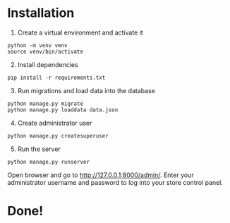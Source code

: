 # Installation

1. Create a virtual environment and activate it
```
python -m venv venv
source venv/bin/activate
```
2. Install dependencies
```
pip install -r requirements.txt
```
3. Run migrations and load data into the database
```
python manage.py migrate
python manage.py loaddata data.json
```
4. Create administrator user
```
python manage.py createsuperuser
```
5. Run the server
```
python manage.py runserver
```

Open browser and go to  http://127.0.0.1:8000/admin/. Enter your administrator username and password to log into your store control panel.

# Done!